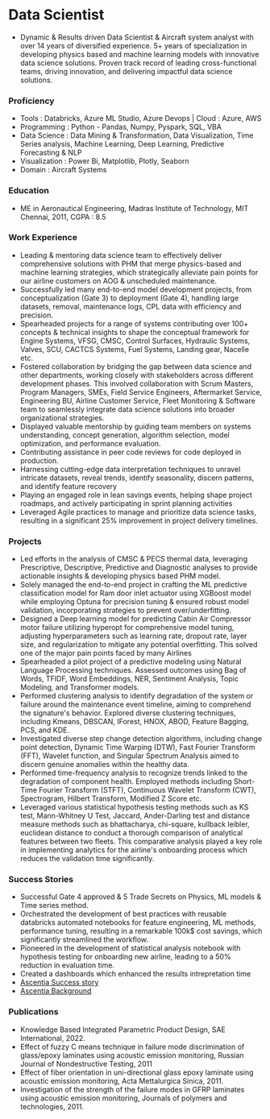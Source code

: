 # Data Scientist
- Dynamic & Results driven Data Scientist & Aircraft system analyst with over 14 years of diversified experience.  5+ years of specialization in developing physics based and machine learning models with innovative data science solutions. Proven track record of leading 
  cross-functional teams, driving innovation, and delivering impactful data science solutions. 

### Proficiency
- Tools             :  Databricks, Azure ML Studio,  Azure Devops | Cloud : Azure, AWS
- Programming       :  Python - Pandas, Numpy,  Pyspark, SQL, VBA
- Data Science      :  Data Mining & Transformation, Data Visualization, Time Series analysis,  Machine Learning, Deep Learning, Predictive Forecasting & NLP
- Visualization     :  Power Bi, Matplotlib, Plotly, Seaborn
- Domain            :  Aircraft Systems

### Education
- ME in Aeronautical Engineering, Madras Institute of Technology, MIT Chennai, 2011, CGPA : 8.5

### Work Experience
- Leading & mentoring data science team to effectively deliver comprehensive solutions with PHM that merge physics-based and machine learning strategies,  which  strategically alleviate pain points for our airline customers on AOG & unscheduled maintenance.
- Successfully led many end-to-end model development projects, from conceptualization (Gate 3) to deployment (Gate 4), handling large datasets, removal, maintenance logs, CPL data with efficiency and precision.
- Spearheaded projects for a range of systems contributing over 100+ concepts & technical insights to shape the conceptual framework for Engine Systems, VFSG, CMSC, Control Surfaces, Hydraulic Systems, Valves, SCU, CACTCS Systems, Fuel Systems, Landing gear, Nacelle etc.
- Fostered collaboration by bridging the gap between data science and other departments, working closely with stakeholders across different development phases. This involved collaboration with Scrum Masters, Program Managers, SMEs, Field Service Engineers, Aftermarket 
  Service, Engineering BU, Airline Customer Service, Fleet Monitoring & Software team to seamlessly integrate data science solutions into broader organizational strategies.
- Displayed valuable mentorship by guiding team members on systems understanding, concept generation, algorithm selection, model optimization, and performance evaluation.
- Contributing assistance in peer code reviews for code deployed in production.
- Harnessing cutting-edge data interpretation techniques to unravel intricate datasets, reveal trends, identify seasonality, discern patterns, and identify feature recovery
- Playing an engaged role in lean savings events, helping shape project roadmaps, and actively participating in sprint planning activities
- Leveraged Agile practices to manage and prioritize data science tasks, resulting in a significant 25% improvement in project delivery timelines.

### Projects
- Led efforts in the analysis of CMSC & PECS thermal data, leveraging Prescriptive, Descriptive, Predictive and Diagnostic analyses to provide actionable insights & developing physics based PHM model.
- Solely managed the end-to-end project in crafting the ML predictive classification model for Ram door inlet actuator using XGBoost model while employing Optuna for precision tuning & ensured robust model validation, incorporating strategies to prevent 
  over/underfitting.
- Designed a Deep learning model for predicting Cabin Air Compressor motor failure utilizing hyperopt for comprehensive model tuning, adjusting hyperparameters such as learning rate, dropout rate, layer size, and regularization to mitigate any potential overfitting. 
  This solved one of the major pain points faced by many Airlines
- Spearheaded a pilot project of a predictive modeling using Natural Language Processing  techniques. Assessed outcomes using Bag of Words, TFIDF, Word Embeddings, NER, Sentiment Analysis, Topic Modeling, and Transformer models.
- Performed clustering analysis to identify degradation of the system or failure around the maintenance event timeline, aiming to comprehend the signature's behavior. Explored diverse clustering techniques, including Kmeans, DBSCAN, IForest, HNOX, ABOD, Feature Bagging, 
  PCS, and KDE.
- Investigated diverse step change detection algorithms, including change point detection, Dynamic Time Warping (DTW), Fast Fourier Transform (FFT), Wavelet function, and Singular Spectrum Analysis aimed to discern genuine anomalies within the healthy data.
- Performed time-frequency analysis to recognize trends linked to the degradation of component health. Employed methods including Short-Time Fourier Transform (STFT), Continuous Wavelet Transform (CWT), Spectrogram, Hilbert Transform, Modified Z Score etc.
- Leveraged various statistical hypothesis testing methods such as KS test, Mann-Whitney U Test, Jaccard, Ander-Darling test and distance measure methods such as bhattacharya, chi-square, kullback leibler, euclidean distance to conduct a thorough comparison of 
  analytical features between two fleets. This comparative analysis played a key role in implementing analytics for the airline's onboarding process which reduces the validation time significantly.

### Success Stories
-  Successful Gate 4 approved &  5 Trade Secrets on Physics, ML models & Time series method.
- Orchestrated the development of best practices with reusable databricks automated notebooks for feature engineering, ML methods, performance tuning, resulting in a remarkable 100k$ cost savings, which significantly streamlined the workflow.
- Pioneered in the development of statistical analysis notebook with hypothesis testing for onboarding new airline, leading to a 50% reduction in evaluation time.
- Created a dashboards which enhanced the results intrepretation time
- [Ascentia Success story](https://www.youtube.com/watch?v=aNWN3p5IRWA)
- [Ascentia Background](https://www.youtube.com/watch?v=95mQcoORsD0)

### Publications
- Knowledge Based Integrated Parametric Product Design, SAE International, 2022.
- Effect of fuzzy C means technique in failure mode discrimination of glass/epoxy laminates using acoustic emission monitoring, Russian Journal of Nondestructive Testing, 2011
- Effect of fiber orientation in uni-directional glass epoxy laminate using acoustic emission monitoring, Acta Mettalurgica Sinica, 2011.
- Investigation of the strength of the failure modes in GFRP laminates using acoustic emission monitoring, Journals of polymers and technologies, 2011.


